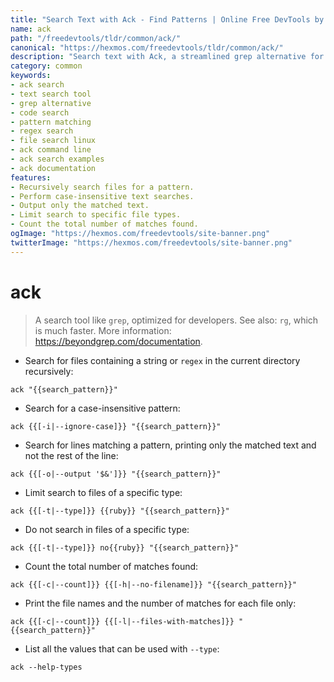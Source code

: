 ```yaml
---
title: "Search Text with Ack - Find Patterns | Online Free DevTools by Hexmos"
name: ack
path: "/freedevtools/tldr/common/ack/"
canonical: "https://hexmos.com/freedevtools/tldr/common/ack/"
description: "Search text with Ack, a streamlined grep alternative for developers. Quickly find code patterns and text within files. Free online tool, no registration required."
category: common
keywords:
- ack search
- text search tool
- grep alternative
- code search
- pattern matching
- regex search
- file search linux
- ack command line
- ack search examples
- ack documentation
features:
- Recursively search files for a pattern.
- Perform case-insensitive text searches.
- Output only the matched text.
- Limit search to specific file types.
- Count the total number of matches found.
ogImage: "https://hexmos.com/freedevtools/site-banner.png"
twitterImage: "https://hexmos.com/freedevtools/site-banner.png"
---
```


# ack

> A search tool like `grep`, optimized for developers.
> See also: `rg`, which is much faster.
> More information: <https://beyondgrep.com/documentation>.

- Search for files containing a string or `regex` in the current directory recursively:

`ack "{{search_pattern}}"`

- Search for a case-insensitive pattern:

`ack {{[-i|--ignore-case]}} "{{search_pattern}}"`

- Search for lines matching a pattern, printing only the matched text and not the rest of the line:

`ack {{[-o|--output '$&']}} "{{search_pattern}}"`

- Limit search to files of a specific type:

`ack {{[-t|--type]}} {{ruby}} "{{search_pattern}}"`

- Do not search in files of a specific type:

`ack {{[-t|--type]}} no{{ruby}} "{{search_pattern}}"`

- Count the total number of matches found:

`ack {{[-c|--count]}} {{[-h|--no-filename]}} "{{search_pattern}}"`

- Print the file names and the number of matches for each file only:

`ack {{[-c|--count]}} {{[-l|--files-with-matches]}} "{{search_pattern}}"`

- List all the values that can be used with `--type`:

`ack --help-types`
